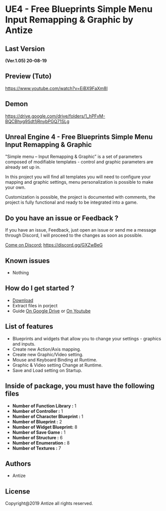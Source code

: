 
# UE4 - Free Blueprints Simple Menu Input Remapping & Graphic by Antize

## Last Version
**(Ver.1.05) 20-08-19**

## Preview (Tuto)
https://www.youtube.com/watch?v=EiBX9FaXm8I

## Demon
https://drive.google.com/drive/folders/1_hPFvM-BQCBhyg9Sdt1jRnybPGQ71SLg

## Unreal Engine 4 - Free Blueprints Simple Menu Input Remapping & Graphic
"Simple menu – Input Remapping & Graphic” is a set of parameters composed of modifiable templates - control and graphic parameters are already set up in.

In this project you will find all templates you will need to configure your mapping and graphic settings, menu personalization is possible to make your own.

Customization is possible, the project is documented with comments, the project is fully functional and ready to be integrated into a game.

## Do you have an issue or Feedback ?
If you have an issue, Feedback, just open an issue or send me a message through Discord, I will proceed to the changes as soon as possible.

[Come on Discord:](https://discord.gg/GXZwBeG) https://discord.gg/GXZwBeG

## Known issues
- Nothing

## How do I get started ?
  -  [Download](https://github.com/Antize/UE4-Free-Simple-Menu-Input-Remapping-Graphic/releases/)  
  -  Extract files in porject
  -  Guide [On Google Drive](https://drive.google.com/drive/folders/1yHgg4s89Zup775bEVAEqp55ukmaz-QVa) or [On Youtube](https://www.youtube.com/watch?v=EiBX9FaXm8I) 

## List of features
- Blueprints and widgets that allow you to change your settings - graphics and inputs.
- Create new Action/Axis mapping.
- Create new Graphic/Video setting.
- Mouse and Keyboard Binding at Runtime.
- Graphic & Video setting Change at Runtime.
- Save and Load setting on Startup.

## Inside of package, you must have the following files
- **Number of Function Library :** 1
- **Number of Controller :** 1
- **Number of Character Blueprint :** 1
- **Number of Blueprint :** 2
- **Number of Widget Blueprint:** 8
- **Number of Save Game :** 1
- **Number of Structure :** 6
- **Number of Enumeration :** 8
- **Number of Textures :** 7

## Authors
- Antize

## License
Copyright@2019 Antize all rights reserved.
